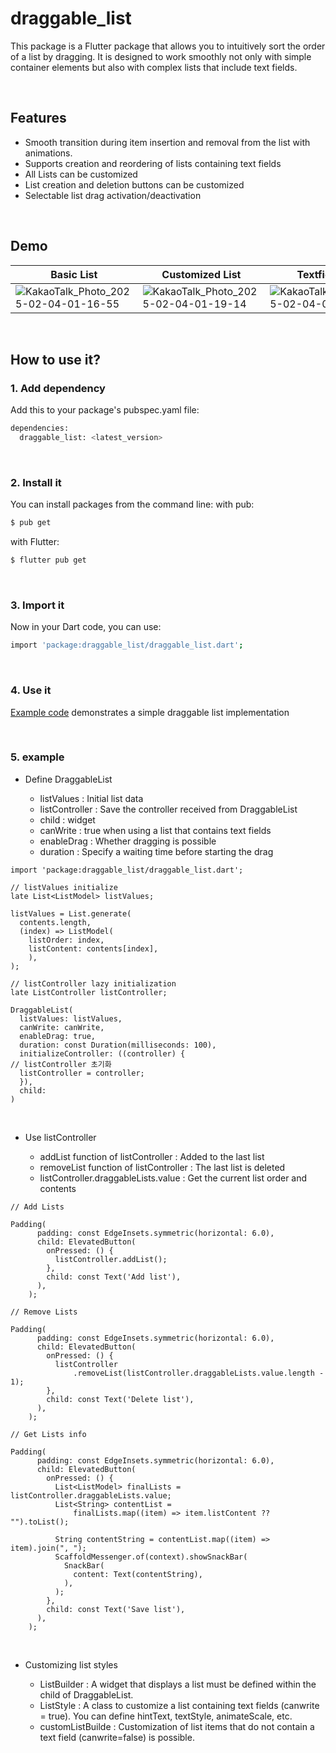 # **draggable_list**

This package is a Flutter package that allows you to intuitively sort the order of a list by dragging. It is designed to work smoothly not only with simple container elements but also with complex lists that include text fields.

&nbsp;

## **Features**
- Smooth transition during item insertion and removal from the list with animations.
- Supports creation and reordering of lists containing text fields
- All Lists can be customized
- List creation and deletion buttons can be customized
- Selectable list drag activation/deactivation

&nbsp;

## **Demo**

| Basic List        | Customized List            | Textfield List
|------------------|----------------------|----------------------|
|![KakaoTalk_Photo_2025-02-04-01-16-55](https://github.com/user-attachments/assets/07731453-c512-469b-abd8-76914e78df3c) | ![KakaoTalk_Photo_2025-02-04-01-19-14](https://github.com/user-attachments/assets/3a994c35-1160-4345-9d71-38dd476e4ce5) | ![KakaoTalk_Photo_2025-02-04-01-31-47](https://github.com/user-attachments/assets/50e67fd5-1598-427e-bfd7-01f0c4c1f445)
 
&nbsp;

## **How to use it?**

### **1. Add dependency**
Add this to your package's pubspec.yaml file:
```bash
dependencies:
  draggable_list: <latest_version>
```

&nbsp;

### **2. Install it**
You can install packages from the command line:
with pub:
```bash
$ pub get
```
with Flutter:
```bash
$ flutter pub get
```

&nbsp;


### **3. Import it**
Now in your Dart code, you can use:
```bash
import 'package:draggable_list/draggable_list.dart';
```

&nbsp;

### **4. Use it**

[Example code](https://github.com/irismake/draggable_list/blob/main/example/lib/main.dart) demonstrates a simple draggable list implementation


&nbsp;

### **5. example**

* Define DraggableList

  * listValues : Initial list data
  * listController : Save the controller received from DraggableList
  * child : widget
  * canWrite : true when using a list that contains text fields
  * enableDrag : Whether dragging is possible
  * duration : Specify a waiting time before starting the drag

```
import 'package:draggable_list/draggable_list.dart';

// listValues initialize
late List<ListModel> listValues;

listValues = List.generate(
  contents.length,
  (index) => ListModel(
    listOrder: index,
    listContent: contents[index],
    ),
);
    
// listController lazy initialization
late ListController listController;

DraggableList(
  listValues: listValues,
  canWrite: canWrite,
  enableDrag: true,
  duration: const Duration(milliseconds: 100),
  initializeController: ((controller) {
// listController 초기화
  listController = controller;
  }),
  child:
)
```

&nbsp;

* Use listController

  * addList function of listController : Added to the last list
  * removeList function of listController : The last list is deleted
  * listController.draggableLists.value : Get the current list order and contents

```
// Add Lists

Padding(
      padding: const EdgeInsets.symmetric(horizontal: 6.0),
      child: ElevatedButton(
        onPressed: () {
          listController.addList();
        },
        child: const Text('Add list'),
      ),
    );
    
// Remove Lists

Padding(
      padding: const EdgeInsets.symmetric(horizontal: 6.0),
      child: ElevatedButton(
        onPressed: () {
          listController
              .removeList(listController.draggableLists.value.length - 1);
        },
        child: const Text('Delete list'),
      ),
    ); 

// Get Lists info

Padding(
      padding: const EdgeInsets.symmetric(horizontal: 6.0),
      child: ElevatedButton(
        onPressed: () {
          List<ListModel> finalLists = listController.draggableLists.value;
          List<String> contentList =
              finalLists.map((item) => item.listContent ?? "").toList();

          String contentString = contentList.map((item) => item).join(", ");
          ScaffoldMessenger.of(context).showSnackBar(
            SnackBar(
              content: Text(contentString),
            ),
          );
        },
        child: const Text('Save list'),
      ),
    );

```

&nbsp;

* Customizing list styles

  * ListBuilder : A widget that displays a list must be defined within the child of DraggableList.
  * ListStyle : A class to customize a list containing text fields (canwrite = true). You can define hintText, textStyle, animateScale, etc.
  * customListBuilde : Customization of list items that do not contain a text field (canwrite=false) is possible.